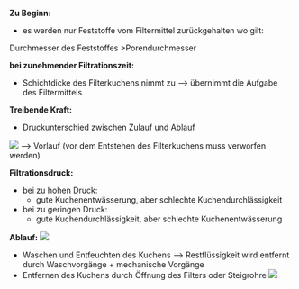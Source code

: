 **Zu Beginn:**
- es werden nur Feststoffe vom Filtermittel zurückgehalten wo gilt:

Durchmesser des Feststoffes >Porendurchmesser

**bei zunehmender Filtrationszeit:**
- Schichtdicke des Filterkuchens nimmt zu --> übernimmt die Aufgabe des Filtermittels

**Treibende Kraft:**
- Druckunterschied zwischen Zulauf und Ablauf

![](Pasted%20image%2020250505123742.png)
--> Vorlauf (vor dem Entstehen des Filterkuchens muss verworfen werden)

**Filtrationsdruck:**
- bei zu hohen Druck: 
	- gute Kuchenentwässerung, aber schlechte Kuchendurchlässigkeit
- bei zu geringen Druck:
	- gute Kuchendurchlässigkeit, aber schlechte Kuchenentwässerung


**Ablauf:**
![](Pasted%20image%2020250615183041.png)
- Waschen und Entfeuchten des Kuchens --> Restflüssigkeit wird entfernt durch Waschvorgänge + mechanische Vorgänge
- Entfernen des Kuchens durch Öffnung des Filters oder Steigrohre
![](Pasted%20image%2020250615184113.png)


